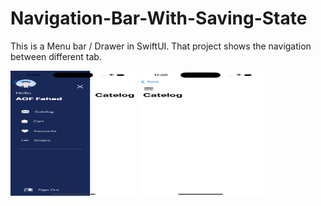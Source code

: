 # Navigation-Bar-With-Saving-State
This is a Menu bar / Drawer in SwiftUI. That project shows the navigation between different tab. 


<img src = "https://github.com/aoffahad/Navigation-Bar-With-Saving-State/blob/main/Output/Simulator%20Screen%20Shot%20-%20iPhone%2014%20Pro%20-%202023-02-06%20at%2012.06.27.png" width="200" height ="200" alt= "Output"/>

<img src = "https://github.com/aoffahad/Navigation-Bar-With-Saving-State/blob/main/Output/Simulator%20Screen%20Shot%20-%20iPhone%2014%20Pro%20-%202023-02-06%20at%2012.06.33.png" width="200" height ="200" alt= "Output"/>
